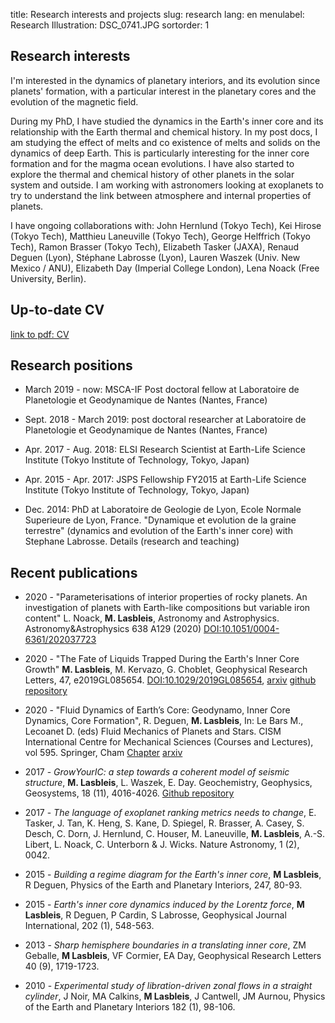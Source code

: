 title: Research interests and projects
slug: research
lang: en
menulabel: Research
Illustration: DSC_0741.JPG
sortorder: 1

## Research interests

I'm interested in the dynamics of planetary interiors, and its evolution since planets' formation, with a particular interest in the planetary cores and the evolution of the magnetic field.

During my PhD, I have studied the dynamics in the Earth's inner core and its relationship with the Earth thermal and chemical history. In my post docs, I am studying the effect of melts and co existence of melts and solids on the dynamics of deep Earth. This is particularly interesting for the inner core formation and for the magma ocean evolutions. I have also started to explore the thermal and chemical history of other planets in the solar system and outside. I am working with astronomers looking at exoplanets to try to understand the link between atmosphere and internal properties of planets.

I have ongoing collaborations with: John Hernlund (Tokyo Tech), Kei Hirose (Tokyo Tech), Matthieu Laneuville (Tokyo Tech), George Helffrich (Tokyo Tech), Ramon Brasser (Tokyo Tech), Elizabeth Tasker (JAXA), Renaud Deguen (Lyon), Stéphane Labrosse (Lyon), Lauren Waszek (Univ. New Mexico / ANU), Elizabeth Day (Imperial College London), Lena Noack (Free University, Berlin).

## Up-to-date CV

[link to pdf: CV]({filename}/files/CV.pdf)

## Research positions

- March 2019 - now: MSCA-IF Post doctoral fellow at Laboratoire de Planetologie et Geodynamique de Nantes (Nantes, France)

- Sept. 2018 - March 2019: post doctoral researcher at Laboratoire de Planetologie et Geodynamique de Nantes (Nantes, France)

- Apr. 2017 - Aug. 2018: ELSI Research Scientist at Earth-Life Science Institute (Tokyo Institute of Technology, Tokyo, Japan)

- Apr. 2015 - Apr. 2017: JSPS Fellowship FY2015 at Earth-Life Science Institute (Tokyo Institute of Technology, Tokyo, Japan)

- Dec. 2014: PhD at Laboratoire de Geologie de Lyon, Ecole Normale Superieure de Lyon, France. "Dynamique et evolution de la graine terrestre" (dynamics and evolution of the Earth's inner core) with Stephane Labrosse. Details (research and teaching)


## Recent publications

- 2020 - "Parameterisations of interior properties of rocky planets. An investigation of planets with Earth-like compositions but variable iron content" L. Noack, **M. Lasbleis**, Astronomy and Astrophysics. Astronomy&Astrophysics 638 A129 (2020) [DOI:10.1051/0004-6361/202037723](https://doi.org/10.1051/0004-6361/202037723 )

- 2020 - "The Fate of Liquids Trapped During the Earth's Inner Core Growth" **M. Lasbleis**, M. Kervazo, G. Choblet, Geophysical Research Letters,  47, e2019GL085654. [DOI:10.1029/2019GL085654](https://doi.org/10.1029/2019GL085654), [arxiv](https://arxiv.org/abs/1912.12258) [github repository](https://github.com/MarineLasbleis/mushdynamics)

- 2020 - "Fluid Dynamics of Earth’s Core: Geodynamo, Inner Core Dynamics, Core Formation", R. Deguen, **M. Lasbleis**, In: Le Bars M., Lecoanet D. (eds) Fluid Mechanics of Planets and Stars. CISM International Centre for Mechanical Sciences (Courses and Lectures), vol 595. Springer, Cham [Chapter](https://link.springer.com/chapter/10.1007%2F978-3-030-22074-7_5) [arxiv](https://arxiv.org/abs/1905.10416)

- 2017 - *GrowYourIC: a step towards a coherent model of seismic structure*, **M. Lasbleis**, L. Waszek, E. Day. Geochemistry, Geophysics, Geosystems, 18 (11), 4016-4026. [Github repository](https://github.com/MarineLasbleis/GrowYourIC) 

- 2017 - *The language of exoplanet ranking metrics needs to change*, E. Tasker, J. Tan, K. Heng, S. Kane, D. Spiegel, R. Brasser, A. Casey, S. Desch, C. Dorn, J. Hernlund, C. Houser, M. Laneuville, **M. Lasbleis**, A.-S. Libert, L. Noack, C. Unterborn & J. Wicks. Nature Astronomy, 1 (2), 0042.

- 2015 - *Building a regime diagram for the Earth's inner core*, **M Lasbleis**, R Deguen, Physics of the Earth and Planetary Interiors, 247, 80-93.

- 2015 - *Earth's inner core dynamics induced by the Lorentz force*, **M Lasbleis**, R Deguen, P Cardin, S Labrosse, Geophysical Journal International, 202 (1), 548-563.

- 2013 - *Sharp hemisphere boundaries in a translating inner core*, ZM Geballe, **M Lasbleis**, VF Cormier, EA Day, Geophysical Research Letters 40 (9), 1719-1723.

- 2010 - *Experimental study of libration-driven zonal flows in a straight cylinder*, J Noir, MA Calkins, **M Lasbleis**, J Cantwell, JM Aurnou, Physics of the Earth and Planetary Interiors 182 (1), 98-106. 
